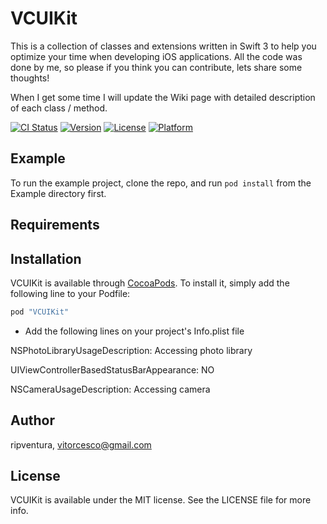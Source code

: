 # VCUIKit
This is a collection of classes and extensions written in Swift 3 to help you optimize your time when developing iOS applications.
All the code was done by me, so please if you think you can contribute, lets share some thoughts!

When I get some time I will update the Wiki page with detailed description of each class / method.

[![CI Status](http://img.shields.io/travis/ripventura/VCUIKit.svg?style=flat)](https://travis-ci.org/ripventura/VCUIKit)
[![Version](https://img.shields.io/cocoapods/v/VCUIKit.svg?style=flat)](http://cocoapods.org/pods/VCUIKit)
[![License](https://img.shields.io/cocoapods/l/VCUIKit.svg?style=flat)](http://cocoapods.org/pods/VCUIKit)
[![Platform](https://img.shields.io/cocoapods/p/VCUIKit.svg?style=flat)](http://cocoapods.org/pods/VCUIKit)

## Example

To run the example project, clone the repo, and run `pod install` from the Example directory first.

## Requirements

## Installation

VCUIKit is available through [CocoaPods](http://cocoapods.org). To install
it, simply add the following line to your Podfile:

```ruby
pod "VCUIKit"
```

- Add the following lines on your project's Info.plist file

NSPhotoLibraryUsageDescription: Accessing photo library

UIViewControllerBasedStatusBarAppearance: NO

NSCameraUsageDescription: Accessing camera


## Author

ripventura, vitorcesco@gmail.com

## License

VCUIKit is available under the MIT license. See the LICENSE file for more info.


